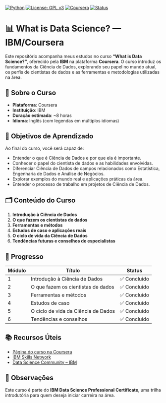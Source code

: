 [![Python](https://img.shields.io/badge/Python-3.12-blue.svg)](https://www.python.org/)
[![License: GPL v3](https://img.shields.io/badge/License-GPLv3-blue.svg)](https://www.gnu.org/licenses/gpl-3.0)
[![Coursera](https://img.shields.io/badge/Coursera-IBM%20Data%20Science-blue.svg)](https://www.coursera.org/learn/python-project-for-data-science)
[![Status](https://img.shields.io/badge/Status-Concluído-brightgreen.svg)]()

# 📊 What is Data Science? — IBM/Coursera

Este repositório acompanha meus estudos no curso **“What is Data Science?”**, oferecido pela **IBM** na plataforma **Coursera**. O curso introduz os fundamentos da Ciência de Dados, explorando seu papel no mundo atual, os perfis de cientistas de dados e as ferramentas e metodologias utilizadas na área.

## 🧠 Sobre o Curso

- **Plataforma**: Coursera  
- **Instituição**: IBM  
- **Duração estimada**: ~8 horas  
- **Idioma**: Inglês (com legendas em múltiplos idiomas)

## 🎯 Objetivos de Aprendizado

Ao final do curso, você será capaz de:

- Entender o que é Ciência de Dados e por que ela é importante.
- Conhecer o papel do cientista de dados e as habilidades envolvidas.
- Diferenciar Ciência de Dados de campos relacionados como Estatística, Engenharia de Dados e Análise de Negócios.
- Explorar exemplos do mundo real e aplicações práticas da área.
- Entender o processo de trabalho em projetos de Ciência de Dados.

## 🗂️ Conteúdo do Curso

1. **Introdução à Ciência de Dados**
2. **O que fazem os cientistas de dados**
3. **Ferramentas e métodos**
4. **Estudos de caso e aplicações reais**
5. **O ciclo de vida da Ciência de Dados**
6. **Tendências futuras e conselhos de especialistas**

## 📝 Progresso

| Módulo | Título | Status |
|--------|--------|--------|
| 1 | Introdução à Ciência de Dados | ✅ Concluído |
| 2 | O que fazem os cientistas de dados | ✅ Concluído |
| 3 | Ferramentas e métodos | ✅ Concluído |
| 4 | Estudos de caso | ✅ Concluído |
| 5 | O ciclo de vida da Ciência de Dados | ✅ Concluído |
| 6 | Tendências e conselhos | ✅ Concluído |


## 📚 Recursos Úteis

- [Página do curso na Coursera](https://www.coursera.org/learn/what-is-datascience)
- [IBM Skills Network](https://skills.network/)
- [Data Science Community – IBM](https://community.ibm.com/community/user/datascience)

## 📌 Observações

Este curso é parte do **IBM Data Science Professional Certificate**, uma trilha introdutória para quem deseja iniciar carreira na área.
